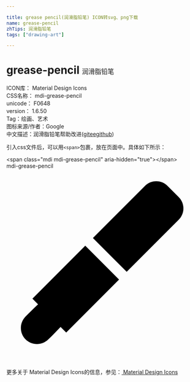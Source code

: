 ```yaml
---

title: grease pencil(润滑脂铅笔) ICON转svg、png下载
name: grease-pencil
zhTips: 润滑脂铅笔
tags: ["drawing-art"]

---
```


# grease-pencil  <small style="font-size: 60%;font-weight: 100">润滑脂铅笔</small>


<div class="detail-page">
<p>
<span>
ICON库：
<span class="badge-secondary badge">Material Design Icons</span> 
</span>
<br/>
<span>
CSS名称：
<span class="badge-secondary badge">mdi-grease-pencil</span> 
</span>
<br/>
<span>
unicode：
<span class="badge-secondary badge">F0648</span> 
<copy-btn content='F0648' btn-title=""></copy-btn>
<copy-btn :content='String.fromCodePoint(parseInt("F0648", 16))' btn-title="复制U"></copy-btn>
</span>
<br/>
<span>
version：
<span class="badge-secondary badge">1.6.50</span> 
</span><br/><span>Tag：<span class="badge-light badge"><router-link to="/tags/drawing-art.html">绘画、艺术</router-link></span></span>
<br/>
<span>图标来源/作者：<span class="badge-light badge">Google</span></span> 
<br/>
<span class="zh-detail">中文描述：<span class="badge-primary badge">润滑脂铅笔</span><span class="help-link"><span>帮助改进</span>(<a href="https://gitee.com/liuwave/icon-helper/edit/master/json/material/grease-pencil.json" target="_blank" rel="noopener noreferrer">gitee</a><a href="https://github.com/liuwave/icon-helper/edit/master/json/material/grease-pencil.json" target="_blank" rel="noopener noreferrer">github</a></span>)</span><br/>
</p>
</div>
<div class="alert alert-dark">
  <i class="mdi mdi-grease-pencil mdi-48px"></i>
  <i class="mdi mdi-grease-pencil mdi-36px"></i>
  <i class="mdi mdi-grease-pencil mdi-24px"></i>
  <i class="mdi mdi-grease-pencil mdi-18px"></i>
</div>
<div>
  <p>引入css文件后，可以用<code>&lt;span&gt;</code>包裹，放在页面中。具体如下所示：    
  </p>
  <div class="alert alert-primary" style="font-size: 14px">
    &lt;span class="mdi mdi-grease-pencil" aria-hidden="true"&gt;&lt;/span&gt;
    <copy-btn content='<span class="mdi mdi-grease-pencil" aria-hidden="true"></span>'></copy-btn>
  </div>
  <div class="alert alert-secondary">
    <i class="mdi mdi-grease-pencil"
    style="font-size: 24px"
    aria-hidden="true"></i> mdi-grease-pencil
    <copy-btn content="mdi-grease-pencil" btn-title="复制图标名称"></copy-btn>
  </div>
</div>
<div id="svg" class="svg-wrap">
<svg xmlns="http://www.w3.org/2000/svg" viewBox="0 0 24 24"><path d="M18.62,1.5C18.11,1.5 17.6,1.69 17.21,2.09L10.75,8.55L14.95,12.74L21.41,6.29C22.2,5.5 22.2,4.24 21.41,3.46L20.04,2.09C19.65,1.69 19.14,1.5 18.62,1.5M9.8,9.5L3.23,16.07L3.93,16.77C3.4,17.24 2.89,17.78 2.38,18.29C1.6,19.08 1.6,20.34 2.38,21.12C3.16,21.9 4.42,21.9 5.21,21.12C5.72,20.63 6.25,20.08 6.73,19.58L7.43,20.27L14,13.7" /></svg>
</div>
<detail full-name='mdi-grease-pencil'></detail>
    
<div><p>更多关于 Material Design Icons的信息，参见：<a target="_blank" href="https://iconhelper.cn/material.html"> Material Design Icons</a>
</p></div>
